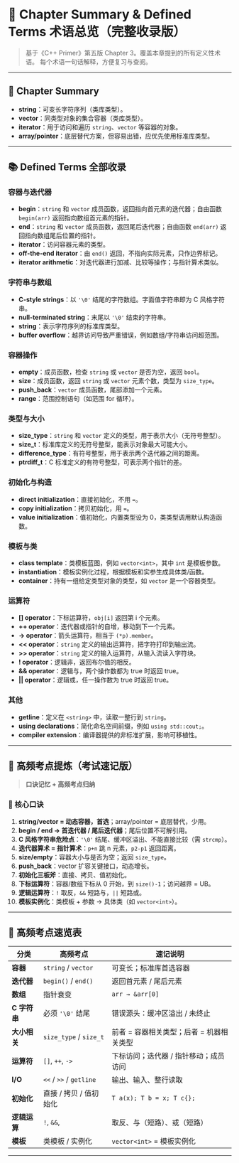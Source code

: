# 📘 Chapter Summary & Defined Terms 术语总览（完整收录版）

> 基于《C++ Primer》第五版 Chapter 3。覆盖本章提到的所有定义性术语。
> 每个术语一句话解释，方便复习与查阅。

---

## 🔑 Chapter Summary

* **string**：可变长字符序列（类库类型）。
* **vector**：同类型对象的集合容器（类库类型）。
* **iterator**：用于访问和遍历 `string`、`vector` 等容器的对象。
* **array/pointer**：底层替代方案，但容易出错，应优先使用标准库类型。

---

## 📚 Defined Terms 全部收录

### 容器与迭代器

* **begin**：`string` 和 `vector` 成员函数，返回指向首元素的迭代器；自由函数 `begin(arr)` 返回指向数组首元素的指针。
* **end**：`string` 和 `vector` 成员函数，返回尾后迭代器；自由函数 `end(arr)` 返回指向数组尾后位置的指针。
* **iterator**：访问容器元素的类型。
* **off-the-end iterator**：由 `end()` 返回，不指向实际元素，只作边界标记。
* **iterator arithmetic**：对迭代器进行加减、比较等操作；与指针算术类似。

### 字符串与数组

* **C-style strings**：以 `'\0'` 结尾的字符数组。字面值字符串即为 C 风格字符串。
* **null-terminated string**：末尾以 `'\0'` 结束的字符串。
* **string**：表示字符序列的标准库类型。
* **buffer overflow**：越界访问导致严重错误，例如数组/字符串访问超范围。

### 容器操作

* **empty**：成员函数，检查 `string` 或 `vector` 是否为空，返回 `bool`。
* **size**：成员函数，返回 `string` 或 `vector` 元素个数，类型为 `size_type`。
* **push\_back**：`vector` 成员函数，尾部添加一个元素。
* **range**：范围控制语句（如范围 for 循环）。

### 类型与大小

* **size\_type**：`string` 和 `vector` 定义的类型，用于表示大小（无符号整型）。
* **size\_t**：标准库定义的无符号整型，能表示对象最大可能大小。
* **difference\_type**：有符号整型，用于表示两个迭代器之间的距离。
* **ptrdiff\_t**：C 标准定义的有符号整型，可表示两个指针的差。

### 初始化与构造

* **direct initialization**：直接初始化，不用 `=`。
* **copy initialization**：拷贝初始化，用 `=`。
* **value initialization**：值初始化，内置类型设为 0，类类型调用默认构造函数。

### 模板与类

* **class template**：类模板蓝图，例如 `vector<int>`，其中 `int` 是模板参数。
* **instantiation**：模板实例化过程，根据模板和实参生成具体类/函数。
* **container**：持有一组给定类型对象的类型，如 `vector` 是一个容器类型。

### 运算符

* **\[] operator**：下标运算符，`obj[i]` 返回第 i 个元素。
* **++ operator**：迭代器或指针的自增，移动到下一个元素。
* **-> operator**：箭头运算符，相当于 `(*p).member`。
* **<< operator**：`string` 定义的输出运算符，把字符打印到输出流。
* **>> operator**：`string` 定义的输入运算符，从输入流读入字符块。
* **! operator**：逻辑非，返回布尔值的相反。
* **&& operator**：逻辑与，两个操作数都为 true 时返回 true。
* **|| operator**：逻辑或，任一操作数为 true 时返回 true。

### 其他

* **getline**：定义在 `<string>` 中，读取一整行到 `string`。
* **using declarations**：简化命名空间前缀，例如 `using std::cout;`。
* **compiler extension**：编译器提供的非标准扩展，影响可移植性。

---

## 📌 高频考点提炼（考试速记版）

> **口诀记忆 + 高频考点归纳**

### 🌟 核心口诀

1. **string/vector = 动态容器，首选**；array/pointer = 底层替代，少用。
2. **begin / end → 首迭代器 / 尾后迭代器**；尾后位置不可解引用。
3. **C 风格字符串危险点**：`'\0'` 结尾、缓冲区溢出、不能直接比较（需 `strcmp`）。
4. **迭代器算术 = 指针算术**：`p+n` 跳 n 元素，`p2-p1` 返回距离。
5. **size/empty**：容器大小与是否为空；返回 `size_type`。
6. **push\_back**：vector 扩容关键接口，动态增长。
7. **初始化三板斧**：直接、拷贝、值初始化。
8. **下标运算符**：容器/数组下标从 0 开始，到 `size()-1`；访问越界 = UB。
9. **逻辑运算符**：`!` 取反，`&&` 短路与，`||` 短路或。
10. **模板实例化**：类模板 + 参数 → 具体类（如 `vector<int>`）。

---


## 🎯 高频考点速览表

| 分类        | 高频考点                    | 速记说明                      |
| --------- | ----------------------- | ------------------------- |  
| **容器**    | `string` / `vector`     | 可变长；标准库首选容器               | 
| **迭代器**   | `begin()` / `end()`     | 返回首元素 / 尾后元素              |    
| **数组**    | 指针衰变                    | `arr → &arr[0]`           |   
| **C 字符串** | 必须 `'\0'` 结尾            | 错误源头：缓冲区溢出 / 未终止          |    
| **大小相关**  | `size_type` / `size_t`  | 前者 = 容器相关类型；后者 = 机器相关类型   |    
| **运算符**   | `[]`, `++`, `->`        | 下标访问；迭代器 / 指针移动；成员访问      |    
| **I/O**   | `<<` / `>>` / `getline` | 输出、输入、整行读取                
| **初始化**   | 直接 / 拷贝 / 值初始化          | `T a(x); T b = x; T c{};` |    
| **逻辑运算**  | `!`, `&&`,            |      取反、与（短路）、或（短路）                     
| **模板**    | 类模板 / 实例化               | `vector<int>` = 模板实例化     |                    

---

